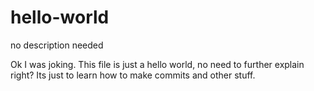# hello-world
no description needed

Ok I was joking. This file is just a hello world, no need to further explain right?
Its just to learn how to make commits and other stuff.
